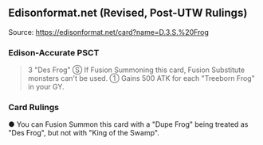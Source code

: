 
## Edisonformat.net (Revised, Post-UTW Rulings)

Source: https://edisonformat.net/card?name=D.3.S.%20Frog

### Edison-Accurate PSCT

> 3 "Des Frog"
> Ⓢ If Fusion Summoning this card, Fusion Substitute monsters can't be used.
> ① Gains 500 ATK for each "Treeborn Frog" in your GY.

### Card Rulings

● You can Fusion Summon this card with a "Dupe Frog" being treated as "Des Frog", but not with "King of the Swamp".
            